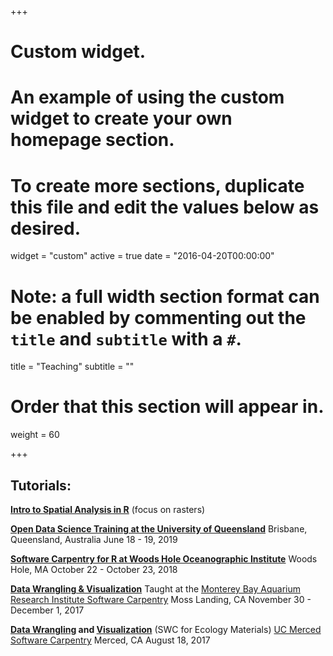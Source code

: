 +++
# Custom widget.
# An example of using the custom widget to create your own homepage section.
# To create more sections, duplicate this file and edit the values below as desired.
widget = "custom"
active = true
date = "2016-04-20T00:00:00"

# Note: a full width section format can be enabled by commenting out the `title` and `subtitle` with a `#`.
title = "Teaching"
subtitle = ""

# Order that this section will appear in.
weight = 60

+++

## Tutorials:

**[Intro to Spatial Analysis in R](https://github.com/jafflerbach/spatial-analysis-R)** (focus on rasters)

**[Open Data Science Training at the University of Queensland](http://ohi-science.org/uq-training/)** 
Brisbane, Queensland, Australia
June 18 - 19, 2019

**[Software Carpentry for R at Woods Hole Oceanographic Institute](https://jules32.github.io/2018-10-22-whoi/)**
Woods Hole, MA
October 22 - October 23, 2018

**[Data Wrangling & Visualization](http://ohi-science.org/data-science-training/ggplot2.html)**
Taught at the [Monterey Bay Aquarium Research Institute Software Carpentry](https://jules32.github.io/2017-11-30-MBARI/)
Moss Landing, CA
November 30 - December 1, 2017

**[Data Wrangling](http://www.datacarpentry.org/R-ecology-lesson/03-dplyr.html) and [Visualization](http://www.datacarpentry.org/R-ecology-lesson/04-visualization-ggplot2.html)** (SWC for Ecology Materials)
[UC Merced Software Carpentry](https://snacktavish.github.io/2017-08-17-Yosemite/)
Merced, CA
August 18, 2017


